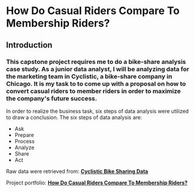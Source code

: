 # How Do Casual Riders Compare To Membership Riders?

## Introduction

### This capstone project requires me to do a bike-share analysis case study. As a junior data analyst, I will be analyzing data for the marketing team in Cyclistic, a bike-share company in Chicago. It is my task to to come up with a proposal on how to convert casual riders to member riders in order to maximize the company's future success.

In order to realize the business task, six steps of data analysis were utilized to draw a conclusion. The six steps of data analysis are:
- Ask
- Prepare
- Process
- Analyze
- Share
- Act

Raw data were retrieved from: **<a href="https://divvy-tripdata.s3.amazonaws.com/index.html" rel="nofollow">Cyclistic Bike Sharing Data</a>**

Project portfolio: **<a href="https://medium.com/@calvin_huang97/google-data-analytics-certificate-capstone-project-3e9fae105cfa" rel="nofollow">How Do Casual Riders Compare To Membership Riders?</a>**
